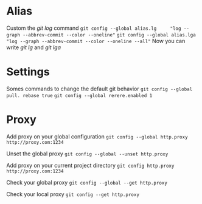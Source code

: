 # Alias

Custom the *git log* command
`git config --global alias.lg     "log --graph --abbrev-commit --color --oneline"`
`git config --global alias.lga     "log --graph --abbrev-commit --color --oneline --all"`
Now you can write *git lg* and *git lga*

# Settings

Somes commands to change the default git behavior
`git config --global pull. rebase true`
`git config --global rerere.enabled 1`

# Proxy

Add proxy on your global configuration
`git config --global http.proxy http://proxy.com:1234`

Unset the global proxy
`git config --global --unset http.proxy`

Add proxy on your current project directory
`git config http.proxy http://proxy.com:1234`

Check your global proxy
`git config --global --get http.proxy`

Check your local proxy
`git config --get http.proxy`